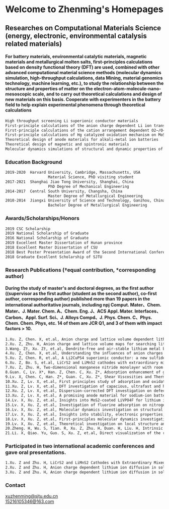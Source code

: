 # Welcome to Zhenming's Homepages

## Researches on Computational Materials Science (energy, electronic, environmental catalysis related materials)

#### For battery materials, environmental catalytic materials, magnetic materials and metallurgical molten salts, first-principles calculations based on density functional theory (DFT) are used, combined with other advanced computational material science methods (molecular dynamics simulation, high-throughput calculations, data Mining, material genomics technology, machine learning, etc.), to study the relationship between the structure and properties of matter on the electron-atom-molecule-nano-mesoscopic scale, and to carry out theoretical calculations and design of new materials on this basis. Cooperate with experimenters in the battery field to help explain experimental phenomena through theoretical calculations

```markdown
High throughput screening Li superionic conductor materials
First-principle calculations of the anion charge dependent Li ion transport in bulk and electrode/electrolyte interface of Li-ion batteries
First-principle calculations of the cation arrangement dependent O2−/O− redox process in Li-rich Mn-based cathode materials
First-principle calculations of Hg catalyzed oxidation mechanism on MoS2 surface
Theoretical design of anode materials for alkali-metal ion batteries
Theoretical design of magnetic and spintronic materials
Molecular dynamics simulations of structural and dynamic properties of molten salts
```


### Education Background

```markdown
2019-2020  Harvard University, Cambridge, Massachusetts, USA    
                   Material Science, PhD visiting student
2017-2021  Shanghai Jiao Tong University, Shanghai, China                         
                   PhD Degree of Mechanical Engineering
2014-2017  Central South University, Changsha, China           
                   Master Degree of Metallurgical Engineering               
2010-2014  Jiangxi University of Science and Technology, Ganzhou, China            
                   Bachelor Degree of Metallurgical Engineering 
```


### Awards/Scholarships/Honors 

```markdown
2019 CSC Scholarship
2019 National Scholarship of Graduate 
2016 National Scholarship of Graduate
2019 Excellent Master Dissertation of Hunan province
2018 Excellent Master Dissertation of CSU
2018 Best Poster Presentation Award of the Second International Conference on Energy Storage Materials
2018 Graduate Excellent Scholarship of SJTU
```


### Research Publications (†equal contribution, *corresponding author)

#### During the study of master's and doctoral degrees, as the first author ((supervisor as the first author (student as the second author), co-first author, corresponding author) published more than 19 papers in the international authoritative journals, including npj Comput. Mater、Chem. Mater、J. Mater. Chem. A、Chem. Eng. J、ACS Appl. Mater. Interfaces、Carbon、Appl. Surf. Sci、J. Alloys Compd、J. Phys. Chem. C、Phys. Chem. Chem. Phys, etc. 14 of them are JCR Q1, and 3 of them with impact factors > 10. 

```markdown
1.Xu. Z, Chen. X, et.al, Anion charge and lattice volume dependent lithium ion migration in compounds with fcc anion sublattices. npj Comput Mater. 2020, 6, 47. (IF = 9.34，JCR Q1)
2.Xu. Z, Zhu. H, Anion charge and lattice volume maps for searching lithium superionic conductors. Chem. Mater. 2020, 32, 4618. (IF = 9.57，JCR Q1)
3.Wang. Z†, Xu. Z†, et.al, Dendrite-free and air-stable lithium metal batteries enabled by electroless plating with aluminum fluoride. J. Mater. Chem. A. 2020, 8, 9218. (co-first author，IF = 11.30，JCR Q1)
4.Xu. Z, Chen. X, et.al, Understanding the influences of anion charges on Li ion diffusion in a new solid-state electrolyte, Li3LaI6. Chem. Mater. 2019, 31, 7425.  (IF = 9.57，JCR Q1)
5.Xu. Z, Chen. R, et.al, A Li2CuPS4 superionic conductor: a new sulfide-based solid-state electrolyte. J. Mater. Chem. A. 2019, 7, 12645. (IF = 11.30，JCR Q1)
6.Xu. Z, Bo. S, et.al, LiCrS2 and LiMnS2 cathodes with extraordinary mixed electron−ion conductivities and favorable interfacial compatibilities with sulfide electrolyte. ACS Appl. Mater. Interfaces. 2018, 10, 36941. (IF = 8.76，JCR Q1)
7.Xu. Z, Zhu. H, Two-dimensional manganese nitride monolayer with room temperature rigid ferromagnetism under strain. J. Phys. Chem. C. 2018, 122, 14918. (IF = 4.19，JCR Q1)
8.Guan. C, Lv. X*, Han. Z, Chen. C, Xu. Z*, Adsorption enhancement of graphene for fluorine and chlorine from water, Appl. Surf. Sci.  2020, 516, 146157. (co-corresponding author，IF = 6.18，JCR Q1)
9.Lv. X, Chen. C, Han. Z*, Guan. C, Xu. Z*, Shear Viscosities and Thermal Conductivity of NaF-AlF3 Molten Salts: A Non-Equilibrium Molecular Dynamics Study. J. Fluorine. Chem. 2021, 241, 109675. (co-corresponding author，IF = 2.33，JCR Q2)
10.Xu. Z, Lv. X, et.al, First principles study of adsorption and oxidation mechanism of elemental mercury by HCl over MoS2 (100) surface. Chem. Eng J. 2017, 308, 1225.  (IF = 10.65，JCR Q1)
11.Xu. Z, Lv. X, et.al, DFT investigation of capacious, ultrafast and highly conductive hexagonal Cr2C and V2C monolayers as anode materials for high-performance lithium-ion batteries. Phys. Chem. Chem. Phys. 2017, 19, 7807.  (IF = 3.43，JCR Q1)
12.Xu. Z, Lv. X, et.al, Dispersion-corrected DFT investigation on defect chemistry and potassium migration in potassium-graphite intercalation compounds for potassium ion batteries anode materials. Carbon. 2016, 107, 885. (IF = 8.82，JCR Q1)
13.Xu. Z, Lv. X, et.al, A promising anode material for sodium-ion battery with high capacity and high diffusion ability: graphyne and graphdiyne. RSC Adv. 2016, 6, 25594. (IF = 3.12，JCR Q1)
14.Lv. X, Xu. Z, et.al, Insights into MoS2-coated LiVPO4F for lithium ion batteries: A first-principles investigation. J. Alloys Compd. 2016, 681, 253. (IF = 4.65，JCR Q1)
15.Lv. X, Xu. Z, et.al, Investigation of fluorine adsorption on nitrogen doped MgAl2O4 surface by first-principles. Appl. Surf. Sci. 2016, 376, 97. (IF = 6.18, JCR Q1)
16.Lv. X, Xu. Z, et.al, Molecular dynamics investigation on structural and transport properties of Na3AlF6–Al2O3 molten salt. J. Mol. Liq. 2016, 221, 26. (IF = 5.06，JCR Q1)
17.Lv. X, Xu. Z, et.al, Insights into stability, electronic properties, defect properties and Li ions migration of Na, Mg and Al-doped LiVPO4F for cathode materials of lithium ion batteries: A first-principles investigation. J. Solid State Chem. 2016, 239, 228. (IF = 2.73，JCR Q2)
18.Lv. X, Xu. Z, et.al, First-principles molecular dynamics investigation on Na3AlF6 molten salt. J. Fluorine. Chem. 2016, 185, 42. (IF = 2.33, JCR Q2)
19.Lv. X, Xu. Z, et.al, Theoretical investigation on local structure and transport properties of NaF-AlF3 molten salts under electric field environment. J. Mol. Struct. 2016, 1117, 105. (IF = 2.46，JCR Q2)
20.Zheng. H, Wu. S, Tian. R, Xu. Z, Zhu. H, Duan. H, Liu. H, Intrinsic lithiophilicity of Li–garnet electrolytes enabling high‐rate lithium cycling. Adv. Funct. Mater. 2020, 30, 1906189. (IF = 16.84，JCR Q1)
21.Li. X, Qiao. Yu, Guo. S, Xu. Z, et.al, Direct visualization of the reversible O2−/O− redox process in Li-rich cathode materials. Adv. Mater. 2018, 1705197. (IF = 27.40，JCR Q1)
```


### Participated in two international academic conferences and gave oral presentations.

```markdown
1.Xu. Z and Zhu. H, LiCrS2 and LiMnS2 Cathodes with Extraordinary Mixed Electron-Ion Conductivities and Favorable Interfacial Compatibilities with Sulfide Electrolyte, The second International Conference on Energy Storage Materials. November, 2018, Shenzhen, China. 
2.Xu. Z and Zhu. H, Anion charge dependent lithium ion diffusion in solids, The Electrochemical Society Meeting. March, 2020, Denver, USA.
3.Xu. Z and Zhu. H, Anion charge dependent lithium ion diffusion in solids, American Physical Society Meeting. May, 2020, Montreal, Canada.
```


### Contact

xuzhenming@sjtu.edu.cn  
15216105346@163.com
